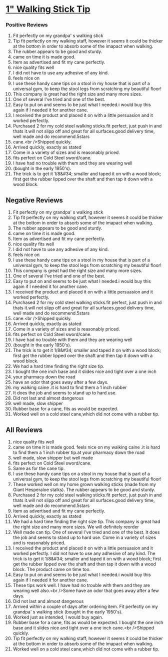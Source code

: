 # [1&quot; Walking Stick Tip](https://products.checkmycream.com/products/1&quot;-Walking-Stick-Tip.html)

### Positive Reviews

<ol>
      <li>Fit perfectly on my grandpa&#x27; s walking stick</li>
      <li>Tip fit perfectly on my walking staff, however it seems it could be thicker at the bottom in order to absorb some of the imapact when walking.</li>
      <li>The rubber appears to be good and sturdy.</li>
      <li>came on time it is made good.</li>
      <li>Item as advertised and fit my cane perfectly.</li>
      <li>nice quality fits well</li>
      <li>I did not have to use any adhesive of any kind.</li>
      <li>feels nice on</li>
      <li>I use these handy cane tips on a stool in my house that is part of a universal gym, to keep the stool legs from scratching my beautiful floor!</li>
      <li>This company is great had the right size and many more sizes.</li>
      <li>One of several I&#x27;ve tried and one of the best.  </li>
      <li>Easy to put on and seems to be just what I needed.i would buy this again if I needed it for another cane.</li>
      <li>I received the product and placed it on with a little persuasion and it worked perfectly.</li>
      <li>Purchased 2 for my cold steel walking sticks.fit perfect, just push in and thats it.will not slipp off and great for all surfaces.good delivery time, well made and do recommend.5stars</li>
      <li>cane.&lt;br /&gt;Shipped quickly.</li>
      <li>Arrived quickly, exactly as stated</li>
      <li>Come in a variety of sizes and is reasonably priced.</li>
      <li>fits perfect on Cold Steel sword/cane.</li>
      <li>I have had no trouble with them and they are wearing well</li>
      <li>(bought in the early 1950&#x27;s).</li>
      <li>The trick is to get it 1/8&amp;#34; smaller and taped it on with a wood block; first get the rubber lipped over the shaft and then tap it down with a wood block.</li>
</ol>


<h2>Negative Reviews</h2>
<ol>
<li> Fit perfectly on my grandpa&#x27; s walking stick</li>
<li> Tip fit perfectly on my walking staff, however it seems it could be thicker at the bottom in order to absorb some of the imapact when walking.</li>
<li> The rubber appears to be good and sturdy.</li>
<li> came on time it is made good.</li>
<li> Item as advertised and fit my cane perfectly.</li>
<li> nice quality fits well</li>
<li> I did not have to use any adhesive of any kind.</li>
<li> feels nice on</li>
<li> I use these handy cane tips on a stool in my house that is part of a universal gym, to keep the stool legs from scratching my beautiful floor!</li>
<li> This company is great had the right size and many more sizes.</li>
<li> One of several I&#x27;ve tried and one of the best.  </li>
<li> Easy to put on and seems to be just what I needed.i would buy this again if I needed it for another cane.</li>
<li> I received the product and placed it on with a little persuasion and it worked perfectly.</li>
<li> Purchased 2 for my cold steel walking sticks.fit perfect, just push in and thats it.will not slipp off and great for all surfaces.good delivery time, well made and do recommend.5stars</li>
<li> cane.&lt;br /&gt;Shipped quickly.</li>
<li> Arrived quickly, exactly as stated</li>
<li> Come in a variety of sizes and is reasonably priced.</li>
<li> fits perfect on Cold Steel sword/cane.</li>
<li> I have had no trouble with them and they are wearing well</li>
<li> (bought in the early 1950&#x27;s).</li>
<li> The trick is to get it 1/8&amp;#34; smaller and taped it on with a wood block; first get the rubber lipped over the shaft and then tap it down with a wood block.</li>
<li> We had a hard time finding the right size tip.</li>
<li> I bought the one inch base and it slides nice and tight over a one inch</li>
<li> your pharmacy down the road</li>
<li> have an odor that goes away after a few days.</li>
<li> my walking caine .it is hard to find them a 1 inch rubber</li>
<li> It does the job and seems to stand up to hard use.  </li>
<li> Did not last and almost dangerous</li>
<li> well made, slow shipper</li>
<li> Rubber base for a cane, fits as would be expected.</li>
<li> Worked well on a cold steel cane,which did not come with a rubber tip.</li>
</ol>

<h2>All Reviews</h2>

<ol>
    <li> nice quality fits well</li>
    <li> came on time it is made good. feels nice on my walking caine .it is hard to find them a 1 inch rubber tip.at your pharmacy down the road</li>
    <li> well made, slow shipper but well made</li>
    <li> fits perfect on Cold Steel sword/cane.</li>
    <li> Same as for the cane tip.</li>
    <li> I use these handy cane tips on a stool in my house that is part of a universal gym, to keep the stool legs from scratching my beautiful floor!</li>
    <li> These worked well on my home grown walking sticks (made from my Giant Hesperaloe stalks). The rubber appears to be good and sturdy.</li>
    <li> Purchased 2 for my cold steel walking sticks.fit perfect, just push in and thats it.will not slipp off and great for all surfaces.good delivery time, well made and do recommend.5stars</li>
    <li> Item as advertised and fit my cane perfectly.</li>
    <li> Arrived quickly, exactly as stated</li>
    <li> We had a hard time finding the right size tip. This company is great had the right size and many more sizes. We will definitely reorder</li>
    <li> Well made can tip.  One of several I&#x27;ve tried and one of the best.  It does the job and seems to stand up to hard use.  Come in a variety of sizes and is reasonably priced.</li>
    <li> I received the product and placed it on with a little persuasion and it worked perfectly. I did not have to use any adhesive of any kind. The trick is to get it 1/8&amp;#34; smaller and taped it on with a wood block; first get the rubber lipped over the shaft and then tap it down with a wood block. The product came on time too.</li>
    <li> Easy to put on and seems to be just what I needed.i would buy this again if I needed it for another cane.</li>
    <li> These tips work well. I have had no trouble with them and they are wearing well also.&lt;br /&gt;Some have an odor that goes away after a few days.</li>
    <li> Did not last and almost dangerous</li>
    <li> Arrived within a couple of days after ordering item.  Fit perfectly on my grandpa&#x27; s walking stick (bought in the early 1950&#x27;s).</li>
    <li> Worked just as intended, I would buy again.</li>
    <li> Rubber base for a cane, fits as would be expected. I bought the one inch base and it slides nice and tight over a one inch cane.&lt;br /&gt;Shipped quickly.</li>
    <li> Tip fit perfectly on my walking staff, however it seems it could be thicker at the bottom in order to absorb some of the imapact when walking.</li>
    <li> Worked well on a cold steel cane,which did not come with a rubber tip.</li>
</ol>




